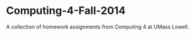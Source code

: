 Computing-4-Fall-2014
=====================

A collection of homework assignments from Computing 4 at UMass Lowell.
